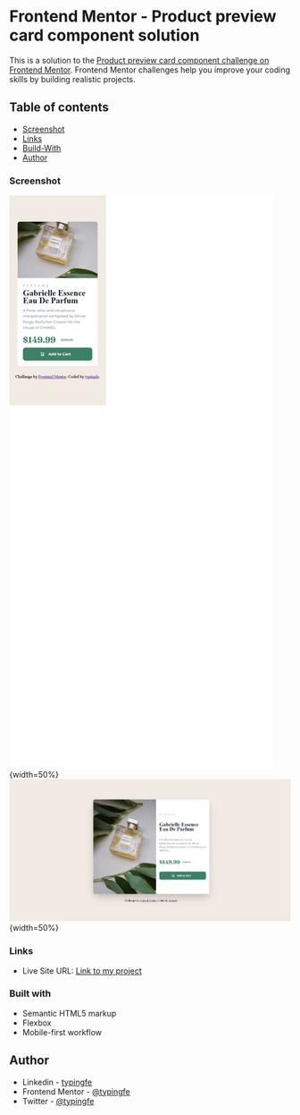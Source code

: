 # Frontend Mentor - Product preview card component solution

This is a solution to the [Product preview card component challenge on Frontend Mentor](https://www.frontendmentor.io/challenges/product-preview-card-component-GO7UmttRfa). Frontend Mentor challenges help you improve your coding skills by building realistic projects.

## Table of contents

- [Screenshot](#screenshot)
- [Links](#links)
- [Build-With](#built-with)
- [Author](#author)

### Screenshot

![Screenshot](/design/screenshot1.png){width=50%}
![Screenshot](/design/screenshot2.png){width=50%}

### Links

- Live Site URL: [Link to my project](https://recipe-page-main-typingfe.vercel.app/)

### Built with

- Semantic HTML5 markup
- Flexbox
- Mobile-first workflow

## Author

- Linkedin - [typingfe](https://www.linkedin.com/in/typingfe/)
- Frontend Mentor - [@typingfe](https://www.frontendmentor.io/profile/typingfe)
- Twitter - [@typingfe](https://x.com/typingfe)
